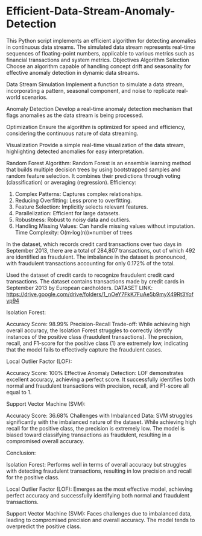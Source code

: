 # Efficient-Data-Stream-Anomaly-Detection
This Python script implements an efficient algorithm for detecting anomalies in continuous data streams. The simulated data stream represents real-time sequences of floating-point numbers, applicable to various metrics such as financial transactions and system metrics. 
Objectives
Algorithm Selection
Choose an algorithm capable of handling concept drift and seasonality for effective anomaly detection in dynamic data streams.

Data Stream Simulation
Implement a function to simulate a data stream, incorporating a pattern, seasonal component, and noise to replicate real-world scenarios.

Anomaly Detection
Develop a real-time anomaly detection mechanism that flags anomalies as the data stream is being processed.

Optimization
Ensure the algorithm is optimized for speed and efficiency, considering the continuous nature of data streaming.

Visualization
Provide a simple real-time visualization of the data stream, highlighting detected anomalies for easy interpretation.


Random Forest Algorithm:
Random Forest is an ensemble learning method that builds multiple decision trees by using bootstrapped samples and random feature selection.
It combines their predictions through voting (classification) or averaging (regression).
Efficiency:
1. Complex Patterns: Captures complex relationships.
2. Reducing Overfitting: Less prone to overfitting.
3. Feature Selection: Implicitly selects relevant features.
4. Parallelization: Efficient for large datasets.
5. Robustness: Robust to noisy data and outliers.
6. Handling Missing Values: Can handle missing values without imputation.
Time Complexity: O(m⋅log(n))×number of trees


In the dataset, which records credit card transactions over two days in September 2013,
there are a total of 284,807 transactions, out of which 492 are identified as fraudulent.
The imbalance in the dataset is pronounced, with fraudulent transactions accounting for only 0.172% of the total.

Used the dataset of credit cards to recognize fraudulent credit card transactions. The dataset contains transactions made by credit cards in September 2013 by European cardholders.
DATASET LINK: https://drive.google.com/drive/folders/1_nOeY7FkK7FuAe5b9myX49Rt3Yofyp94


Isolation Forest:

Accuracy Score: 98.99%
Precision-Recall Trade-off: While achieving high overall accuracy, the Isolation Forest struggles to correctly identify instances of the positive class (fraudulent transactions). The precision, recall, and F1-score for the positive class (1) are extremely low, indicating that the model fails to effectively capture the fraudulent cases.

Local Outlier Factor (LOF):

Accuracy Score: 100%
Effective Anomaly Detection: LOF demonstrates excellent accuracy, achieving a perfect score. It successfully identifies both normal and fraudulent transactions with precision, recall, and F1-score all equal to 1.

Support Vector Machine (SVM):

Accuracy Score: 36.68%
Challenges with Imbalanced Data: SVM struggles significantly with the imbalanced nature of the dataset. While achieving high recall for the positive class, the precision is extremely low. The model is biased toward classifying transactions as fraudulent, resulting in a compromised overall accuracy.

Conclusion:

Isolation Forest: Performs well in terms of overall accuracy but struggles with detecting fraudulent transactions, resulting in low precision and recall for the positive class.

Local Outlier Factor (LOF): Emerges as the most effective model, achieving perfect accuracy and successfully identifying both normal and fraudulent transactions.

Support Vector Machine (SVM): Faces challenges due to imbalanced data, leading to compromised precision and overall accuracy. The model tends to overpredict the positive class.
